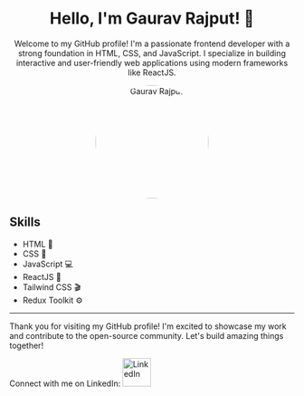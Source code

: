 <div align="center">
  <h1>Hello, I'm Gaurav Rajput! 👋</h1>
  <p>Welcome to my GitHub profile! I'm a passionate frontend developer with a strong foundation in HTML, CSS, and JavaScript. I specialize in building interactive and user-friendly web applications using modern frameworks like ReactJS.</p>
  <img src="https://avatars.githubusercontent.com/u/109871048?v=4" alt="Gaurav Rajput" width="200px" height="200px" style="border-radius: 50%">
</div>

## Skills
- HTML &#x1F4D8;
- CSS &#x1F3A8;
- JavaScript &#x1F4BB;
- ReactJS &#x1F680;
- Tailwind CSS &#x1F3AC;
- Redux Toolkit &#x2699;

---

Thank you for visiting my GitHub profile! I'm excited to showcase my work and contribute to the open-source community. Let's build amazing things together!

Connect with me on LinkedIn: <a href="https://www.linkedin.com/in/gaurav-rajput-87b241244"><img src="https://www.iconpacks.net/icons/2/free-linkedin-logo-icon-2430-thumb.png" alt="LinkedIn" width="50px"></a>

